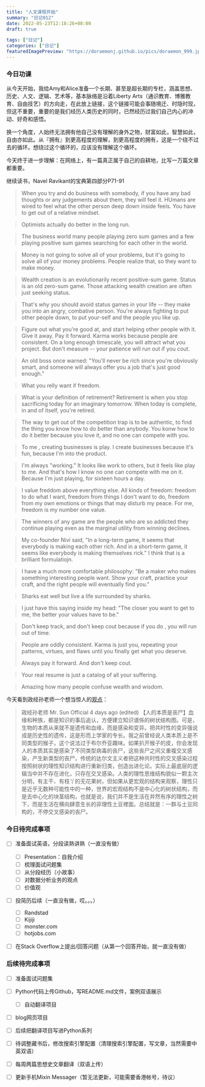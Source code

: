 ```yaml
---
title: "人文课程开始"
summary: "日记012"
date: 2022-05-23T12:18:26+08:00
draft: true

tags: ["日记"]
categories: ["日记"]
featuredImagePreview: "https://doraemonj.github.io/pics/doraemon_999.jpeg"
---
```


### 今日功课

从今天开始，我给Amy和Alice准备一个长期、甚至是超长期的专栏，涵盖思想、历史、人文、逻辑、艺术等，基本脉络是沿着Liberty Arts（通识教育、博雅教育、自由技艺）的方向走，在此放上链接，这个链接可能会事随境迁、时隐时现，但这不重要，重要的是我们经历人类历史的同时，已然经历过我们自己内心的冲动、好奇和感悟。

换一个角度，人始终无法拥有他自己没有理解的身外之物，财富如此，智慧如此，自由亦如此。从『拥有』到更高程度的理解，到更高程度的拥有，这是一个绕不过去的循环。想绕过这个循环的，应该没有理解这个循环。

今天终于进一步理解：在网络上，有一篇真正属于自己的自耕地，比写一万篇文章都重要。

继续读书，Navel Ravikant的宝典第四部分P71-91

>   When you try and do business with somebody, if you have any bad thoughts or any judgements about them, they will feel it. HUmans are wired to feel what the other person deep down inside feels. You have to get out of a relative mindset.

>   Optimists actually do better in the long run.

>   The business world many people playing zero sum games and a few playing positive sum games searching for each other in the world.

>   Money is not going to solve all of your problems, but it's going to solve all of your money problems. People realize that, so they want to make money.

>   Wealth creation is an evolutionarily recent positive-sum game. Status is an old zero-sum game. Those attacking wealth creation are often just seeking status.

>   That's why you should avoid status games in your life -- they make you into an angry, combative person. You're always fighting to put other people down, to put your-self and the people you like up.

>   Figure out what you're good at, and start helping other people with it. Give it away. Pay it forward. Karma works because people are consistent. On a long enough timescale, you will attract what you project. But don't measure -- your patience will run out if you cout.

>   An old boss once warned: "You'll never be rich since you're obviously smart, and someone will always offer you a job that's just good enough."

>   What you relly want if freedom.

>   What is your definition of retirement? Retirement is when you stop sacrificing today for an imaginary tomorrow. When today is complete, in and of itself, you're retired.

>   The way to get out of the competition trap is to be authentic, to find the thing you know how to do better than anybody. You konw how to do it better because you love it, and no one can compete with you.

>   To me , creating businesses is play. I create businesses because it's fun, because I'm into the product.

>   I'm always "working." It looks like work to others, but it feels like play to me. And that's how I know no one can compete with me on it. Because I'm just playing, for sixteen hours a day.

>   I value freddom above everything else. All kinds of freedom: freedom to do what I want, freedom from things I don't want to do, freedom from my own emotions or things that may disturb my peace. For me, freedom is my number one value.

>   The winners of any game are the people who are so addicted they continue playing even as the marginal utility from winning declines.

>   My co-founder Nivi said, "In a long-term game, it seems that everybody is making each other rich. And in a short-term game, it seems like everybody is making themselves rick." I think that is a brilliant formulatiojn.

>   I have a much more comfortable philosophy: "Be a maker who makes something interesting people want. Show your craft, practice your craft, and the right people will eventually find you."

>   Sharks eat well but live a life surrounded by sharks.

>   I just have this saying inside my head: "The closer you want to get to me, the better your values have to be."

>   Don't keep track, and don't keep cout because if you do , you will run out of time.

>   People are oddly consistent. Karma is just you, repeating your patterns, virtues, and flaws until you finally get what you deserve.
>
>   Always pay it forward. And don't keep cout.

>   Your real resume is just a catalog of all your suffering.

>   Amazing how many people confuse wealth and wisdom.



今天看到政经孙老师一个想当惊人的[观点](https://www.youtube.com/post/Ugkxvnsq9n81L5pdeKc7RLjERdxGCy9zOsC5)：

>   政经孙老师 Mr. Sun Official
>   4 days ago (edited)
>   【人的本质是丧尸】血缘和种族，都是知识的事后追认，方便建立知识谱係的树状结构图。可是，生物的本质从来就不是遗传和血缘，而是感染和变异。把共时性的变异强说成是历史性的遗传，这是形而上学家的专长。我之前曾经说人类本质上是不同类型的猴子，这个说法过于布尔乔亚趣味。如果扒开猴子的皮，你会发现人的本质其实是感染了不同类型病毒的丧尸，这些丧尸之间又重複交叉感染，产生新类型的丧尸。传统的达尔文主义者把这种共时性的交叉感染过程按照树状的理性知识结构进行重新归类，创造出进化论。实际上最底层的逻辑当中并不存在进化，只存在交叉感染。人类的理性思维结构貌似一颗主次分明，有主干、有枝丫的无花果树，但如果从更宏观的结构来观察，理性只是近乎无数种可能性中的一种，世界的宏观结构不是中心化的树状结构，而是去中心化的块茎结构，也就是说，我们并不是生活在井然有序的理性之树下，而是生活在横向肆意生长的非理性土豆裡面。总结就是：一群与土豆同构的，不停交叉感染的丧尸。

### 今日待完成事项

-   [ ] 准备面试英语，分段读熟讲熟（一直没有做）

    -   [ ] Presentation：自我介绍
    -   [ ] 梳理面试问题集
    -   [ ] 从分段经历（小故事）
    -   [ ] 对数据分析业务的观点
    -   [ ] 价值观
-   [ ] 投简历后续（一直没有做，哎。。。）
    -   [ ] Randstad
    -   [ ] Kijiji
    -   [ ] monster.com
    -   [ ] hotjobs.com
-   [ ] 在Stack Overflow上提出/回答问题（从第一个回答开始，就一直没有做）


### 后续待完成事项

-   [ ] 准备面试问题集
-   [ ] Python代码上传Github，写README.md文件，案例双语展示

    -   [ ] 自动翻译项目
-   [ ] blog网页项目
-   [ ] 后续把翻译项目写进Python系列

-   [ ] 待调整藏书后，修改搜索引擎配置（清理搜索引擎配置，写文章，当然需要中英双语）
-   [ ] 每周两篇思想史文章翻译（双语上传）

-   [ ] 更新手机Mixin Messager（暂无法更新，可能需要香港帐号，待议）

